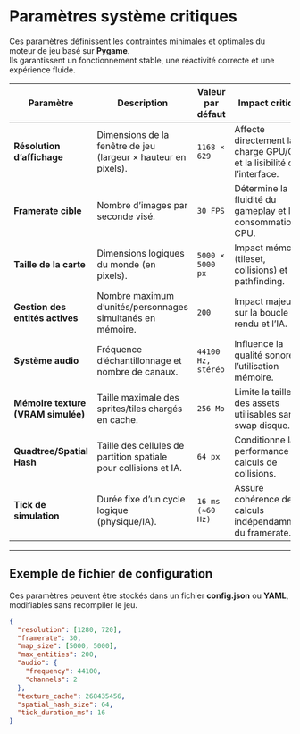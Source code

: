 # Paramètres système critiques

Ces paramètres définissent les contraintes minimales et optimales du moteur de jeu basé sur **Pygame**.  
Ils garantissent un fonctionnement stable, une réactivité correcte et une expérience fluide.

| Paramètre | Description | Valeur par défaut | Impact critique |
|-----------|-------------|-------------------|-----------------|
| **Résolution d’affichage** | Dimensions de la fenêtre de jeu (largeur × hauteur en pixels). | `1168 × 629` | Affecte directement la charge GPU/CPU et la lisibilité de l’interface. |
| **Framerate cible** | Nombre d’images par seconde visé. | `30 FPS` | Détermine la fluidité du gameplay et la consommation CPU. |
| **Taille de la carte** | Dimensions logiques du monde (en pixels). | `5000 × 5000 px` | Impact mémoire (tileset, collisions) et pathfinding. |
| **Gestion des entités actives** | Nombre maximum d’unités/personnages simultanés en mémoire. | `200` | Impact majeur sur la boucle de rendu et l’IA. |
| **Système audio** | Fréquence d’échantillonnage et nombre de canaux. | `44100 Hz, stéréo` | Influence la qualité sonore et l’utilisation mémoire. |
| **Mémoire texture (VRAM simulée)** | Taille maximale des sprites/tiles chargés en cache. | `256 Mo` | Limite la taille des assets utilisables sans swap disque. |
| **Quadtree/Spatial Hash** | Taille des cellules de partition spatiale pour collisions et IA. | `64 px` | Conditionne la performance des calculs de collisions. |
| **Tick de simulation** | Durée fixe d’un cycle logique (physique/IA). | `16 ms (≈60 Hz)` | Assure cohérence des calculs indépendamment du framerate. |

---

## Exemple de fichier de configuration

Ces paramètres peuvent être stockés dans un fichier **config.json** ou **YAML**, modifiables sans recompiler le jeu.

```json
{
  "resolution": [1280, 720],
  "framerate": 30,
  "map_size": [5000, 5000],
  "max_entities": 200,
  "audio": {
    "frequency": 44100,
    "channels": 2
  },
  "texture_cache": 268435456,
  "spatial_hash_size": 64,
  "tick_duration_ms": 16
}
